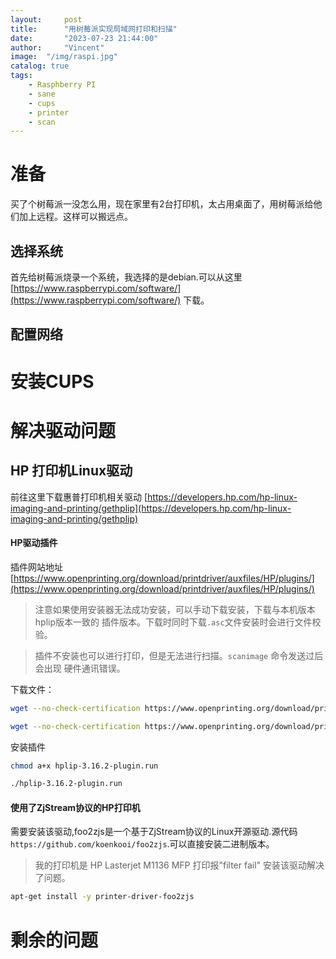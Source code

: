 ```yaml
---
layout:     post
title:      "用树莓派实现局域网打印和扫描"
date:       "2023-07-23 21:44:00"
author:     "Vincent"
image:  "/img/raspi.jpg"
catalog: true
tags:
    - Rasphberry PI
    - sane
    - cups
    - printer
    - scan
---
```


# 准备

买了个树莓派一没怎么用，现在家里有2台打印机，太占用桌面了，用树莓派给他们加上远程。这样可以搬远点。

## 选择系统
首先给树莓派烧录一个系统，我选择的是debian.可以从这里 [https://www.raspberrypi.com/software/](https://www.raspberrypi.com/software/) 下载。

## 配置网络


# 安装CUPS

# 解决驱动问题

## HP 打印机Linux驱动

前往这里下载惠普打印机相关驱动 [https://developers.hp.com/hp-linux-imaging-and-printing/gethplip](https://developers.hp.com/hp-linux-imaging-and-printing/gethplip)


#### HP驱动插件

插件网站地址 [https://www.openprinting.org/download/printdriver/auxfiles/HP/plugins/](https://www.openprinting.org/download/printdriver/auxfiles/HP/plugins/)

> 注意如果使用安装器无法成功安装，可以手动下载安装，下载与本机版本hplip版本一致的 插件版本。下载时同时下载```.asc```文件安装时会进行文件校验。

> 插件不安装也可以进行打印，但是无法进行扫描。```scanimage``` 命令发送过后会出现 硬件通讯错误。


下载文件：

```sh
wget --no-check-certification https://www.openprinting.org/download/printdriver/auxfiles/HP/plugins/hplip-3.16.2-plugin.run

wget --no-check-certification https://www.openprinting.org/download/printdriver/auxfiles/HP/plugins/hplip-3.16.2-plugin.run.asc
```

安装插件

```sh
chmod a+x hplip-3.16.2-plugin.run

./hplip-3.16.2-plugin.run
```

#### 使用了ZjStream协议的HP打印机

需要安装该驱动,foo2zjs是一个基于ZjStream协议的Linux开源驱动.源代码 ```https://github.com/koenkooi/foo2zjs```.可以直接安装二进制版本。

> 我的打印机是 HP Lasterjet M1136 MFP 打印报"filter fail" 安装该驱动解决了问题。


```sh
apt-get install -y printer-driver-foo2zjs
```


# 剩余的问题

